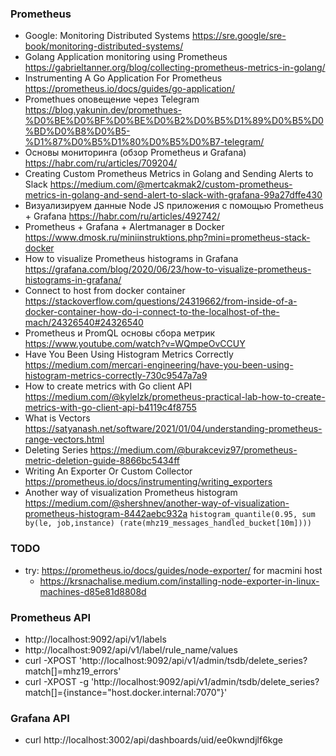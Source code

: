 ### Prometheus
  - Google: Monitoring Distributed Systems https://sre.google/sre-book/monitoring-distributed-systems/
  - Golang Application monitoring using Prometheus https://gabrieltanner.org/blog/collecting-prometheus-metrics-in-golang/
  - Instrumenting A Go Application For Prometheus https://prometheus.io/docs/guides/go-application/ 
  - Promethues оповещение через Telegram https://blog.yakunin.dev/promethues-%D0%BE%D0%BF%D0%BE%D0%B2%D0%B5%D1%89%D0%B5%D0%BD%D0%B8%D0%B5-%D1%87%D0%B5%D1%80%D0%B5%D0%B7-telegram/
  - Основы мониторинга (обзор Prometheus и Grafana) https://habr.com/ru/articles/709204/
  - Creating Custom Prometheus Metrics in Golang and Sending Alerts to Slack https://medium.com/@mertcakmak2/custom-prometheus-metrics-in-golang-and-send-alert-to-slack-with-grafana-99a27dffe430
  - Визуализируем данные Node JS приложения с помощью Prometheus + Grafana https://habr.com/ru/articles/492742/
  - Prometheus + Grafana + Alertmanager в Docker https://www.dmosk.ru/miniinstruktions.php?mini=prometheus-stack-docker
  - How to visualize Prometheus histograms in Grafana https://grafana.com/blog/2020/06/23/how-to-visualize-prometheus-histograms-in-grafana/
  - Connect to host from docker container https://stackoverflow.com/questions/24319662/from-inside-of-a-docker-container-how-do-i-connect-to-the-localhost-of-the-mach/24326540#24326540
  - Prometheus и PromQL основы сбора метрик https://www.youtube.com/watch?v=WQmpeOvCCUY
  - Have You Been Using Histogram Metrics Correctly https://medium.com/mercari-engineering/have-you-been-using-histogram-metrics-correctly-730c9547a7a9
  - How to create metrics with Go client API https://medium.com/@kylelzk/prometheus-practical-lab-how-to-create-metrics-with-go-client-api-b4119c4f8755
  - What is Vectors https://satyanash.net/software/2021/01/04/understanding-prometheus-range-vectors.html
  - Deleting Series https://medium.com/@burakceviz97/prometheus-metric-deletion-guide-8866bc5434ff
  - Writing An Exporter Or Custom Collector https://prometheus.io/docs/instrumenting/writing_exporters
  - Another way of visualization Prometheus histogram https://medium.com/@shershnev/another-way-of-visualization-prometheus-histogram-8442aebc932a
    `histogram_quantile(0.95, sum by(le, job,instance) (rate(mhz19_messages_handled_bucket[10m])))`

### TODO
  - try: https://prometheus.io/docs/guides/node-exporter/ for macmini host
    - https://krsnachalise.medium.com/installing-node-exporter-in-linux-machines-d85e81d8808d

### Prometheus API
- http://localhost:9092/api/v1/labels
- http://localhost:9092/api/v1/label/rule_name/values
- curl -XPOST 'http://localhost:9092/api/v1/admin/tsdb/delete_series?match[]=mhz19_errors'
- curl -XPOST -g 'http://localhost:9092/api/v1/admin/tsdb/delete_series?match[]={instance="host.docker.internal:7070"}'

### Grafana API
- curl http://localhost:3002/api/dashboards/uid/ee0kwndjlf6kge
